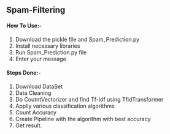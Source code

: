 ## Spam-Filtering

#### How To Use:-
  1. Download the pickle file and Spam_Prediction.py 
  2. Install necessary libraries
  3. Run Spam_Prediction.py file
  4. Enter your message

#### Steps Done:-
  1. Download DataSet
  2. Data Cleaning 
  3. Do CoutntVectorizer and find Tf-Idf using TfidTransformer
  4. Applly various classification algorithms
  5. Count Accuracy
  6. Create Pipeline with the algorithm with best accuracy
  7. Get result.
